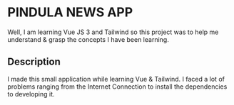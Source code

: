 # PINDULA NEWS APP

Well, I am learning Vue JS 3 and Tailwind so this project was to help me understand & grasp the concepts I have been learning.

## Description

I made this small application while learning Vue & Tailwind. I faced a lot of problems ranging from the Internet Connection to install the dependencies to developing it. 

